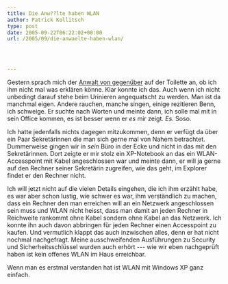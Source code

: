 ```yaml
---
title: Die Anw??lte haben WLAN
author: Patrick Kollitsch
type: post
date: 2005-09-22T06:22:02+00:00
url: /2005/09/die-anwaelte-haben-wlan/




---
```

Gestern sprach mich der [Anwalt von gegen&uuml;ber][1] auf der Toilette an, ob ich ihm nicht mal was erkl&auml;ren k&ouml;nne. Klar konnte ich das. Auch wenn ich nicht unbedingt darauf stehe beim Urinieren angequatscht zu werden. Man ist da manchmal eigen. Andere rauchen, manche singen, einige rezitieren Benn, ich schweige. Er suchte nach Worten und meinte dann, ich solle mal mit in sein Office kommen, es ist besser wenn er _es_ mir zeigt. _Es_. Soso. 

Ich hatte jedenfalls nichts dagegen mitzukommen, denn er verf&uuml;gt da &uuml;ber ein Paar Sekret&auml;rinnen die man sich gerne mal von Nahem betrachtet. Dummerweise gingen wir in _sein_ B&uuml;ro in der Ecke und nicht in das mit den Sekret&auml;rinnen. Dort zeigte er mir stolz ein XP-Notebook an das ein WLAN-Accesspoint mit Kabel angeschlossen war und meinte dann, er will ja gerne auf den Rechner seiner Sekret&auml;rin zugreifen, wie das geht, im Explorer findet er den Rechner nicht.

Ich will jetzt nicht auf die vielen Details eingehen, die ich ihm erz&auml;hlt habe, es war aber schon lustig, wie schwer es war, ihm verst&auml;ndlich zu machen, dass ein Rechner den man erreichen will an ein Netzwerk angeschlossen sein muss und WLAN nicht heisst, dass man damit an jeden Rechner in Reichweite rankommt ohne Kabel sondern ohne Kabel an das Netzwerk. Ich konnte ihn auch davon abbringen f&uuml;r jeden Rechner einen Accesspoint zu kaufen. Und vermutlich klappt das auch inzwischen alles, denn er hat nicht nochmal nachgefragt. Meine ausschweifenden Ausf&uuml;hrungen zu Security und Sicherheitsschl&uuml;ssel wurden auch erh&ouml;rt --- wie wir eben nachgepr&uuml;ft haben ist kein offenes WLAN im Haus erreichbar.

Wenn man es erstmal verstanden hat ist WLAN mit Windows XP ganz einfach.

 [1]: http://www.pensitandlaws.com/samui.html
